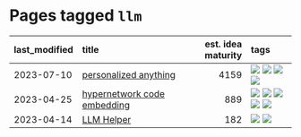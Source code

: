 # Pages tagged `llm`

|last_modified|title|est. idea maturity|tags
|:---|:---|---:|:---|
|2023-07-10|[personalized anything](../personalized_anything.md)|4159|[![](https://img.shields.io/badge/tag-gdpr_data_export-d2ea1b)](../tags/gdpr_data_export.md) [![](https://img.shields.io/badge/tag-llm-35d2ce)](../tags/llm.md) [![](https://img.shields.io/badge/tag-personalization-dce8fa)](../tags/personalization.md) [![](https://img.shields.io/badge/tag-productivity-82f36e)](../tags/productivity.md)|
|2023-04-25|[hypernetwork code embedding](../hypernetwork_embedding_for_code.md)|889|[![](https://img.shields.io/badge/tag-embeddings-be4650)](../tags/embeddings.md) [![](https://img.shields.io/badge/tag-llm-35d2ce)](../tags/llm.md) [![](https://img.shields.io/badge/tag-machinelearning-3f3dc3)](../tags/machinelearning.md) [![](https://img.shields.io/badge/tag-models-3f9741)](../tags/models.md) [![](https://img.shields.io/badge/tag-nlp-cdef47)](../tags/nlp.md)|
|2023-04-14|[LLM Helper](../llm-helper.md)|182|[![](https://img.shields.io/badge/tag-llm-35d2ce)](../tags/llm.md) [![](https://img.shields.io/badge/tag-tooling-ea1833)](../tags/tooling.md)|